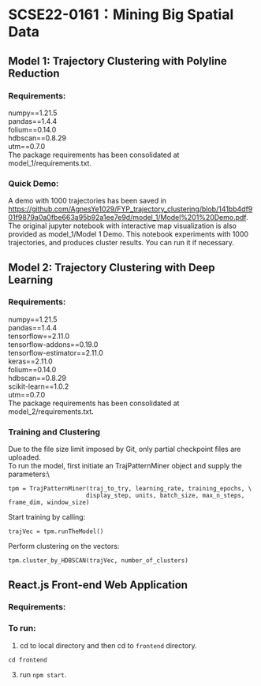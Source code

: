# SCSE22-0161：Mining Big Spatial Data

## Model 1: Trajectory Clustering with Polyline Reduction
### Requirements:
numpy==1.21.5\
pandas==1.4.4\
folium==0.14.0\
hdbscan==0.8.29\
utm==0.7.0\
The package requirements has been consolidated at model_1/requirements.txt.

### Quick Demo:
A demo with 1000 trajectories has been saved in https://github.com/AgnesYe1029/FYP_trajectory_clustering/blob/141bb4df901f9879a0a0fbe663a95b92a1ee7e9d/model_1/Model%201%20Demo.pdf.
The original jupyter notebook with interactive map visualization is also provided as model_1/Model 1 Demo. This notebook experiments with 1000 trajectories, and produces cluster results. You can run it if necessary.
<br/>


## Model 2: Trajectory Clustering with Deep Learning
### Requirements:
numpy==1.21.5\
pandas==1.4.4\
tensorflow==2.11.0\
tensorflow-addons==0.19.0\
tensorflow-estimator==2.11.0\
keras==2.11.0\
folium==0.14.0\
hdbscan==0.8.29\
scikit-learn==1.0.2\
utm==0.7.0\
The package requirements has been consolidated at model_2/requirements.txt.
<br/>

### Training and Clustering
Due to the file size limit imposed by Git, only partial checkpoint files are uploaded. \
To run the model, first initiate an TrajPatternMiner object and supply the parameters:\
```
tpm = TrajPatternMiner(traj_to_try, learning_rate, training_epochs, \
                      display_step, units, batch_size, max_n_steps, frame_dim, window_size)
```
Start training by calling: 
```
trajVec = tpm.runTheModel()
```
Perform clustering on the vectors:
```
tpm.cluster_by_HDBSCAN(trajVec, number_of_clusters)
```

## React.js Front-end Web Application
### Requirements:

### To run:
1. cd to local directory and then cd to ```frontend``` directory.
```
cd frontend
```
3. run ```npm start```.
